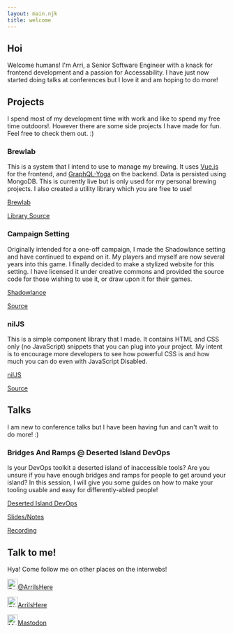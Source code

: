 ```yaml
---
layout: main.njk
title: welcome
---
```


## Hoi

Welcome humans! I'm Arri, a Senior Software Engineer with a knack for frontend development 
and a passion for Accessability. I have just now started doing talks at conferences but I 
love it and am hoping to do more!

## Projects

I spend most of my development time with work and like to spend my free time outdoors!.
However there are some side projects I have made for fun. Feel free to check them out.
<span class="ascii-art" role="img" aria-hidden="true" aria-label="ascii smiley face">:)</span>

### Brewlab

This is a system that I intend to use to manage my brewing. It uses 
<a href="https://vuejs.org/" rel="noopener noreferrer" target="_blank">Vue.js</a>
for the frontend, and 
<a href="https://github.com/prisma/graphql-yoga" rel="noopener noreferrer" target="_blank">
GraphQL-Yoga</a>
on the backend. Data is persisted using MongoDB. This is currently live but is only used for my 
personal brewing projects. I also created a utility library which you are free to use!

<a href="https://brewlab.pub/" rel="noopener noreferrer" target="_blank">Brewlab</a>

<a href="https://github.com/arriIsHere/brewlab-calc" rel="noopener noreferrer" target="_blank">Library Source</a>

### Campaign Setting
Originally intended for a one-off campaign, I made the Shadowlance setting and have continued to 
expand on it. My players and myself are now several years into this game. I finally decided to make 
a stylized website for this setting. I have licensed it under creative commons and provided the 
source code for those wishing to use it, or draw upon it for their games.

<a href="https://shadowlance.benblais.com/" rel="noopener noreferrer" target="_blank">Shadowlance</a>

<a href="https://github.com/arriIsHere/shadowlance" rel="noopener noreferrer" target="_blank">Source</a>

### nilJS

This is a simple component library that I made. It contains HTML and CSS only (no JavaScript) 
snippets that you can plug into your project. My intent is to encourage more developers to see 
how powerful CSS is and how much you can do even with JavaScript Disabled.

<a href="https://niljs.com/" rel="noopener noreferrer" target="_blank">nilJS</a>

<a href="https://github.com/arriIsHere/no-js-components" rel="noopener noreferrer" target="_blank">Source</a>

## Talks

I am new to conference talks but I have been having fun and can't wait to do more! 
<span class="ascii-art" role="img" aria-hidden="true" aria-label="ascii smiley face">:)</span>

### Bridges And Ramps @ Deserted Island DevOps

Is your DevOps toolkit a deserted island of inaccessible tools? Are you unsure if you have enough
bridges and ramps for people to get around your island? In this session, I will give you some 
guides on how to make your tooling usable and easy for differently-abled people!

<a href="https://desertedislanddevops.com/agenda/#arrianablais" rel="noopener noreferrer" target="_blank">Deserted Island DevOps</a>

<a href="https://noti.st/arriishere/sdwryN" rel="noopener noreferrer" target="_blank">Slides/Notes</a>

<a href="https://youtu.be/LAlupIRduJo" rel="noopener noreferrer" target="_blank">Recording</a>

## Talk to me!

Hya! Come follow me on other places on the interwebs!

<a href="https://twitter.com/arriIsHere" rel="noopener noreferrer" target="_blank"><img class="icon" width="24" height="24" src="/static/icons/twitter.svg" alt="Twitter logo">@ArriIsHere</a>

<a href="https://github.com/arriIsHere" rel="noopener noreferrer" target="_blank"><img class="icon" width="24" height="24" src="/static/icons/github.svg" alt="Gitlab logo">ArriIsHere</a>

<a href="https://antisocial.chat/@arri" rel="me" target="_blank"><img class="icon" width="24" height="24" src="/static/icons/mastodon.svg" alt="Mastodon Logo">Mastodon</a>